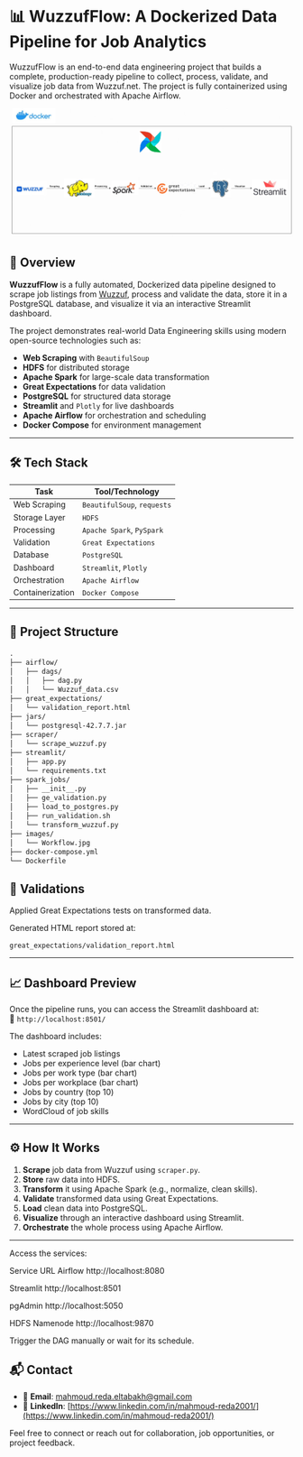# 📊 WuzzufFlow: A Dockerized Data Pipeline for Job Analytics
WuzzufFlow is an end-to-end data engineering project that builds a complete, production-ready pipeline to collect, process, validate, and visualize job data from Wuzzuf.net. The project is fully containerized using Docker and orchestrated with Apache Airflow.

![Workflow](Images/Workflow.jpg)

## 🚀 Overview

**WuzzufFlow** is a fully automated, Dockerized data pipeline designed to scrape job listings from [Wuzzuf](https://wuzzuf.net), process and validate the data, store it in a PostgreSQL database, and visualize it via an interactive Streamlit dashboard.

The project demonstrates real-world Data Engineering skills using modern open-source technologies such as:

- **Web Scraping** with `BeautifulSoup`
- **HDFS** for distributed storage
- **Apache Spark** for large-scale data transformation
- **Great Expectations** for data validation
- **PostgreSQL** for structured data storage
- **Streamlit** and `Plotly` for live dashboards
- **Apache Airflow** for orchestration and scheduling
- **Docker Compose** for environment management

---

## 🛠️ Tech Stack

| Task             | Tool/Technology             |
|------------------|-----------------------------|
| Web Scraping     | `BeautifulSoup`, `requests` |
| Storage Layer    | `HDFS`                      |
| Processing       | `Apache Spark`, `PySpark`   |
| Validation       | `Great Expectations`        |
| Database         | `PostgreSQL`                |
| Dashboard        | `Streamlit`, `Plotly`       |
| Orchestration    | `Apache Airflow`            |
| Containerization | `Docker Compose`            |

---

## 📂 Project Structure


```
.
├── airflow/
│   ├── dags/
│   │   ├── dag.py
│   │   └── Wuzzuf_data.csv
├── great_expectations/
│   └── validation_report.html
├── jars/
│   └── postgresql-42.7.7.jar
├── scraper/
│   └── scrape_wuzzuf.py
├── streamlit/
│   ├── app.py
│   └── requirements.txt
├── spark_jobs/
│   ├── __init__.py
│   ├── ge_validation.py
│   ├── load_to_postgres.py
│   ├── run_validation.sh
│   └── transform_wuzzuf.py
├── images/
│   └── Workflow.jpg
├── docker-compose.yml
└── Dockerfile
```


## 🧪 Validations
Applied Great Expectations tests on transformed data.

Generated HTML report stored at:

```
great_expectations/validation_report.html
```

---

## 📈 Dashboard Preview

Once the pipeline runs, you can access the Streamlit dashboard at:  
📍 `http://localhost:8501/`

The dashboard includes:

- Latest scraped job listings  
- Jobs per experience level (bar chart)  
- Jobs per work type (bar chart)
- Jobs per workplace (bar chart)  
- Jobs by country (top 10) 
- Jobs by city (top 10)  
- WordCloud of job skills  

---


## ⚙️ How It Works

1. **Scrape** job data from Wuzzuf using `scraper.py`.
2. **Store** raw data into HDFS.
3. **Transform** it using Apache Spark (e.g., normalize, clean skills).
4. **Validate** transformed data using Great Expectations.
5. **Load** clean data into PostgreSQL.
6. **Visualize** through an interactive dashboard using Streamlit.
7. **Orchestrate** the whole process using Apache Airflow.

---

Access the services:

Service	URL
Airflow	http://localhost:8080

Streamlit	http://localhost:8501

pgAdmin 	http://localhost:5050

HDFS Namenode	http://localhost:9870

Trigger the DAG manually or wait for its schedule.

## 📬 Contact

- 📧 **Email**: [mahmoud.reda.eltabakh@gmail.com](mailto:mahmoud.reda.eltabakh@gmail.com)
- 💼 **LinkedIn**: [https://www.linkedin.com/in/mahmoud-reda2001/](https://www.linkedin.com/in/mahmoud-reda2001/)


Feel free to connect or reach out for collaboration, job opportunities, or project feedback.


